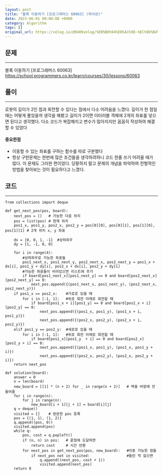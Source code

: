 ```yaml
---
layout: post
title: "블록 이동하기 [프로그래머스 60063] (파이썬)"
date: 2023-06-01 00:00:00 +0900
category: Algorithm
tags: []
original_url: https://velog.io/@9409velog/%EB%B8%94%EB%A1%9D-%EC%9D%B4%EB%8F%99%ED%95%98%EA%B8%B0-%ED%94%84%EB%A1%9C%EA%B7%B8%EB%9E%98%EB%A8%B8%EC%8A%A4-60063
---
```


## 문제

---

블록 이동하기 [프로그래머스 60063]  
<https://school.programmers.co.kr/learn/courses/30/lessons/60063>

## 풀이

---

로봇의 길이가 2인 점과 회전할 수 있다는 점에서 다소 어려움을 느꼈다. 길이가 한 점일 때는 어떻게 풀었을까 생각을 해봤고 길이가 2이면 이터러블 객체에 2개의 좌표를 넣으면 된다고 생각했다. 다소 코드가 복잡해지고 변수가 많아지지만 꼼꼼히 작성하여 해결할 수 있었다

#### 중요한점

-   이동할 수 있는 좌표를 구하는 함수를 따로 구분했다
-   항상 구현문제는 한번에 많은 조건들을 생각하려하니 코드 한줄 쓰기 어려울 때가 많다. 이 문제도 그러한 편이었다. 당황하지 말고 문제의 개념을 파악하여 전형적인 방법을 찾아보는 것이 필요하다고 느꼈다.

## 코드

---

```
from collections import deque

def get_next_pos(pos, board):
    next_pos = []   # 가능한 다음 위치
    pos = list(pos) # 현재 위치
    pos1_x, pos1_y, pos2_x, pos2_y = pos[0][0], pos[0][1], pos[1][0], pos[1][1] # 2개 위치 x, y 좌표

    dx = [0, 0, 1, -1]  #상하좌우
    dy = [1, -1, 0, 0]

    for i in range(4):
        #상하좌우로 가능한 좌표들
        pos1_next_x, pos1_next_y, pos2_next_x, pos2_next_y = pos1_x + dx[i], pos1_y + dy[i], pos2_x + dx[i], pos2_y + dy[i]
        #가능한 좌표들이 비어있으면 리스트에 추가
        if board[pos1_next_x][pos1_next_y] == 0 and board[pos2_next_x][pos2_next_y] == 0:
            next_pos.append({(pos1_next_x, pos1_next_y), (pos2_next_x, pos2_next_y)})
    if pos1_x == pos2_x:    #가로로 있을 때
        for i in [-1, 1]:   #위로 회전 아래로 회전할 때
            if board[pos1_x + i][pos1_y] == 0 and board[pos2_x + i][pos2_y] == 0:
                next_pos.append({(pos1_x, pos1_y), (pos1_x + i, pos1_y)})
                next_pos.append({(pos2_x, pos2_y), (pos2_x + i, pos2_y)})
    elif pos1_y == pos2_y:  #세로로 있을 때
        for i in [-1, 1]:   #위로 회전 아래로 회전할 때
            if board[pos1_x][pos1_y  + i] == 0 and board[pos2_x][pos2_y + i] == 0:
                next_pos.append({(pos1_x, pos1_y), (pos1_x, pos1_y + i)})
                next_pos.append({(pos2_x, pos2_y), (pos2_x, pos2_y + i)})
    return next_pos

def solution(board):
    answer = 0
    n = len(board)
    new_board = [[1] * (n + 2) for _ in range(n + 2)]   # 벽을 바깥에 만들어줌
    for i in range(n):
        for j in range(n):
            new_board[i + 1][j + 1] = board[i][j]
    q = deque()
    visited = []    # 방문한 pos 등록
    pos = {(1, 1), (1, 2)}
    q.append((pos, 0))
    visited.append(pos)
    while q:
        pos, cost = q.popleft()
        if (n, n) in pos:   # 끝점에 도달하면
            return cost     # 시간 반환
        for next_pos in get_next_pos(pos, new_board):   #이동 가능한 점들
            if next_pos not in visited:                 #들린 적 없으면
                q.append((next_pos, cost + 1))
                visited.append(next_pos)
    return 0

```
